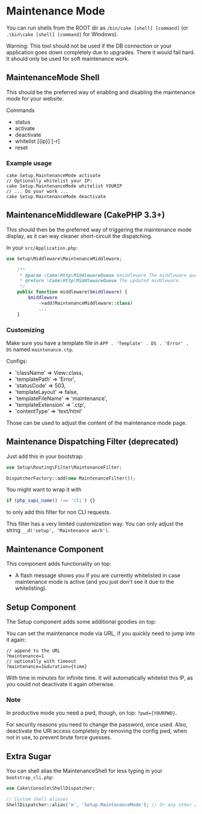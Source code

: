 # Maintenance Mode

You can run shells from the ROOT dir as `/bin/cake [shell] [command]` (or `.\bin\cake [shell] [command]` for Windows).

Warning: This tool should not be used if the DB connection or your application goes down completely due to upgrades.
There it would fail hard. It should only be used for soft maintenance work.


## MaintenanceMode Shell
This should be the preferred way of enabling and disabling the maintenance mode for your website.

Commands
- status
- activate
- deactivate
- whitelist [{ip}] [-r]
- reset

### Example usage
```
cake Setup.MaintenanceMode activate
// Optionally whitelist your IP:
cake Setup.MaintenanceMode whitelist YOURIP
// ... Do your work ...
cake Setup.MaintenanceMode deactivate
```

## MaintenanceMiddleware (CakePHP 3.3+)
This should then be the preferred way of triggering the maintenance mode display, as it can way cleaner
short-circuit the dispatching.

In your `src/Application.php`:
```php
use Setup\Middleware\MaintenanceMiddleware;

	/**
	 * @param \Cake\Http\MiddlewareQueue $middleware The middleware queue to setup.
	 * @return \Cake\Http\MiddlewareQueue The updated middleware.
	 */
	public function middleware($middleware) {
		$middleware
			->add(MaintenanceMiddleware::class)
			...
	}
```

### Customizing
Make sure you have a template file in `APP . 'Template' . DS . 'Error' . DS` named `maintenance.ctp`.

Configs:
- 'className' => View::class,
- 'templatePath' => 'Error',
- 'statusCode' => 503,
- 'templateLayout' => false,
- 'templateFileName' => 'maintenance',
- 'templateExtension' => '.ctp',
- 'contentType' => 'text/html'

Those can be used to adjust the content of the maintenance mode page.

## Maintenance Dispatching Filter (deprecated)

Just add this in your bootstrap:
```php
use Setup\Routing\Filter\MaintenanceFilter;

DispatcherFactory::add(new MaintenanceFilter());
```

You might want to wrap it with
```php
if (php_sapi_name() !== 'cli') {}
```
to only add this filter for non CLI requests.

This filter has a very limited customization way. You can only adjust the string `__d('setup', 'Maintenance work')`.


## Maintenance Component
This component adds functionality on top:
- A flash message shows you if you are currently whitelisted in case maintenance mode is active (and you just
don't see it due to the whitelisting).


## Setup Component
The Setup component adds some additional goodies on top:

You can set the maintenance mode via URL, if you quickly need to jump into it again:
```
// append to the URL
?maintenance=1
// optionally with timeout
?maintenance=1&duration={time}
```
With time in minutes for infinite time. It will automatically whitelist this IP, as you could not
deactivate it again otherwise.

### Note
In productive mode you need a pwd, though, on top: `?pwd={YOURPWD}`.

For security reasons you need to change the password, once used.
Also, deactivate the URl access completely by removing the config pwd, when not in use, to
prevent brute force guesses.


## Extra Sugar
You can shell alias the MaintenanceShell for less typing in your `bootstrap_cli.php`:
```php
use Cake\Console\ShellDispatcher;

// Custom shell aliases
ShellDispatcher::alias('m', 'Setup.MaintenanceMode'); // Or any other alias
```
